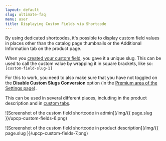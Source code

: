```yaml
---
layout: default
slug: ultimate-faq
menu: user
title: Displaying Custom Fields via Shortcode
---
```

By using dedicated shortcodes, it's possible to display custom field values in places other than the catalog page thumbnails or the Additional Information tab on the product page.

When you [created your custom field](create), you gave it a unique slug. This can be used to call the custom value by wrapping it in square brackets, like so: `[custom-field-slug-1]`

For this to work, you need to also make sure that you have not toggled on the **Disable Custom Slugs Conversion** option (in the [Premium area of the Settings page](../settings/premium)).

This can be used in several different places, including in the product description and in [custom tabs](../product-page/custom-fields).

![Screenshot of the custom field shortcode in admin](/img/{{ page.slug }}/upcp-custom-fields-6.png)

![Screenshot of the custom field shortcode in product description](/img/{{ page.slug }}/upcp-custom-fields-7.png)